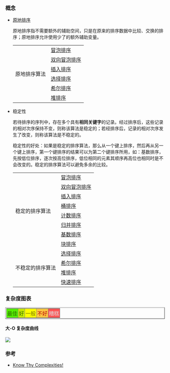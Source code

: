 ### 概念

- [原地排序](https://zh.wikipedia.org/wiki/原地算法)

  原地排序指不需要额外的辅助空间，只是在原来的排序数据中比较、交换的排序；原地排序允许使用少了的额外辅助变量。

    <table>
      	<tr>
        	<td rowspan="7">原地排序算法</td>
      	</tr>
      	<tr>
            <td><a href="https://github.com/hexuanzhang/leecode/tree/master/algorithm/javaScript/Sort/BubbleSort">冒泡排序</a></td>
      	</tr>
        <tr>
            <td><a href="https://github.com/hexuanzhang/leecode/tree/master/algorithm/javaScript/Sort/BubbleSort">双向冒泡排序</a></td>
      	</tr>
      	<tr>
            <td><a href="">插入排序</a></td>
      	</tr>
        <tr>
            <td><a href="">选择排序</a></td>
      	</tr>
    	<tr>
            <td><a href="">希尔排序</a></td>
      	</tr>
    	<tr>
            <td><a href="">堆排序</a></td>
      	</tr>
    </table>

* 稳定性

  若待排序的序列中，存在多个具有**相同关键字**的记录。经过排序后，这些记录的相对次序保持不变，则称该算法是稳定的；若经排序后，记录的相对次序发生了改变，则称该算法是不稳定的。

  稳定性的好处：如果是稳定的排序算法，那么从一个键上排序，然后再从另一个键上排序，第一个键排序的结果可以为第二个键排序所用，如：基数排序，先按低位排序，逐次按高位排序，低位相同的元素其顺序再高位也相同时是不会改变的。稳定的排序算法可以避免多余的比较。

    <table>
      	<tr>
        	<td rowspan="9">稳定的排序算法</td>
      	</tr>
      	<tr>
            <td><a href="https://github.com/hexuanzhang/leecode/tree/master/algorithm/javaScript/Sort/BubbleSort">冒泡排序</a></td>
      	</tr>
        <tr>
            <td><a href="https://github.com/hexuanzhang/leecode/tree/master/algorithm/javaScript/Sort/BubbleSort">双向冒泡排序</a></td>
      	</tr>
      	<tr>
            <td><a href="">插入排序</a></td>
      	</tr>
        <tr>
            <td><a href="">桶排序</a></td>
      	</tr>
    	<tr>
            <td><a href="https://github.com/hexuanzhang/leecode/tree/master/algorithm/javaScript/Sort/CountSort">计数排序</a></td>
      	</tr>
    	<tr>
            <td><a href="https://github.com/hexuanzhang/leecode/tree/master/algorithm/javaScript/Sort/MergeSort">归并排序</a></td>
      	</tr>
    	<tr>
            <td><a href="">基数排序</a></td>
      	</tr>
    	<tr>
            <td><a href="">块排序</a></td>
      	</tr>
        <tr>
        	<td rowspan="5">不稳定的排序算法</td>
      	</tr>
      	<tr>
            <td><a href="">选择排序</a></td>
      	</tr>
      	<tr>
            <td><a href="">希尔排序</a></td>
      	</tr>
    	<tr>
            <td><a href="">堆排序</a></td>
      	</tr>
        <tr>
            <td><a href="">快速排序</a></td>
      	</tr>
    </table>

### 复杂度图表

<table id="legendTable" class="table" style="padding: 2px;" border="1" cellpadding="4"><tbody><tr><td style="text-align: center; padding: 2px; color: #286500; background-color: #55ee00;">最佳</td><td style="text-align: center; padding: 2px; color: #286500; background-color: #c8ea00;">好</td><td style="text-align: center; padding: 2px; color: #6f6e00; background-color: #ff0;">一般</td><td style="text-align: center; padding: 2px; color: #b20000; background-color: #ffc543;">不好</td><td style="text-align: center; padding: 2px; color: #dddddd; background-color: #ff5555;">糟糕</td></tr></tbody></table>

#### 大-O 复杂度曲线

![](https://blog-1255677601.cossh.myqcloud.com/blog/2019-10-30-100208.jpg)

### 参考

- [Know Thy Complexities!](https://www.bigocheatsheet.com/)
